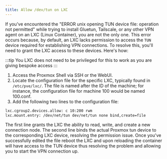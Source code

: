 ```yaml
---
title: Allow /dev/tun on LXC
---
```


If you've encountered the "ERROR unix opening TUN device file: operation not permitted" while trying to install Gluetun, Tailscale, or any other VPN agent on an LXC (Linux Container), you are not the only one. This error occurs because, by default, an LXC lacks permission to access the `TUN` device required for establishing VPN connections. To resolve this, you'll need to grant the LXC access to these devices. Here's how:

:::tip
You LXC does not need to be privileged for this to work as you are giving bespoke access 
:::


1. Access the Proxmox Shell via SSH or the WebUI.
2. Locate the configuration file for the specific LXC, typically found in `/etc/pve/lxc/`. The file is named after the ID of the machine; for instance, the configuration file for machine 100 would be named 100.conf.
3. Add the following two lines to the configuration file:


```bash
lxc.cgroup2.devices.allow: c 10:200 rwm 
lxc.mount.entry: /dev/net/tun dev/net/tun none bind,create=file
```

The first line grants the LXC the ability to read, write, and create a new connection node. The second line binds the actual Proxmox tun device to the corresponding LXC device, resolving the permission issue. Once you've successfully edited the file reboot the LXC and upon reloading the container will have access to the TUN device thus resolving the problem and allowing you to start the VPN connection up. 
